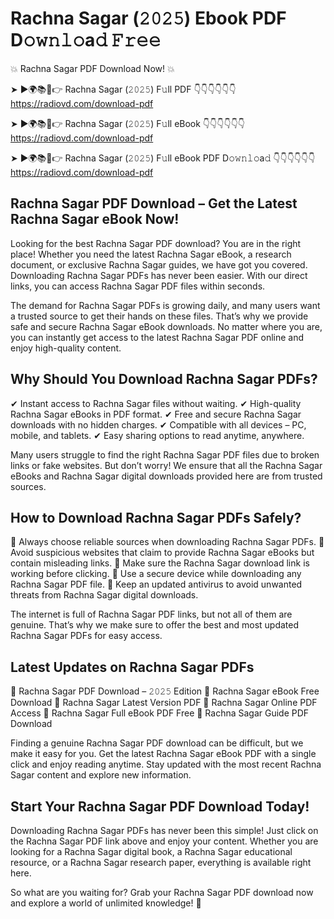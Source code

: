 # Rachna Sagar (𝟸𝟶𝟸𝟻) Ebook PDF D𝚘𝚠𝚗𝚕𝚘a𝚍 𝙵𝚛𝚎𝚎

💥 Rachna Sagar PDF Download Now! 💥

➤ ►🌍📚📱👉 Rachna Sagar (𝟸𝟶𝟸𝟻) F𝚞ll PDF 👇👇👇👇👇👇
https://radiovd.com/download-pdf

➤ ►🌍📚📱👉 Rachna Sagar (𝟸𝟶𝟸𝟻) F𝚞ll eBook 👇👇👇👇👇👇
https://radiovd.com/download-pdf

➤ ►🌍📚📱👉 Rachna Sagar (𝟸𝟶𝟸𝟻) F𝚞ll eBook PDF D𝚘𝚠𝚗𝚕𝚘a𝚍 👇👇👇👇👇👇
https://radiovd.com/download-pdf

## Rachna Sagar PDF Download – Get the Latest Rachna Sagar eBook Now!

Looking for the best Rachna Sagar PDF download? You are in the right place! Whether you need the latest Rachna Sagar eBook, a research document, or exclusive Rachna Sagar guides, we have got you covered. Downloading Rachna Sagar PDFs has never been easier. With our direct links, you can access Rachna Sagar PDF files within seconds.

The demand for Rachna Sagar PDFs is growing daily, and many users want a trusted source to get their hands on these files. That’s why we provide safe and secure Rachna Sagar eBook downloads. No matter where you are, you can instantly get access to the latest Rachna Sagar PDF online and enjoy high-quality content.

## Why Should You Download Rachna Sagar PDFs?

✔ Instant access to Rachna Sagar files without waiting.
✔ High-quality Rachna Sagar eBooks in PDF format.
✔ Free and secure Rachna Sagar downloads with no hidden charges.
✔ Compatible with all devices – PC, mobile, and tablets.
✔ Easy sharing options to read anytime, anywhere.

Many users struggle to find the right Rachna Sagar PDF files due to broken links or fake websites. But don’t worry! We ensure that all the Rachna Sagar eBooks and Rachna Sagar digital downloads provided here are from trusted sources.

## How to Download Rachna Sagar PDFs Safely?

📌 Always choose reliable sources when downloading Rachna Sagar PDFs.
📌 Avoid suspicious websites that claim to provide Rachna Sagar eBooks but contain misleading links.
📌 Make sure the Rachna Sagar download link is working before clicking.
📌 Use a secure device while downloading any Rachna Sagar PDF file.
📌 Keep an updated antivirus to avoid unwanted threats from Rachna Sagar digital downloads.

The internet is full of Rachna Sagar PDF links, but not all of them are genuine. That’s why we make sure to offer the best and most updated Rachna Sagar PDFs for easy access.

## Latest Updates on Rachna Sagar PDFs

🔹 Rachna Sagar PDF Download – 𝟸𝟶𝟸𝟻 Edition
🔹 Rachna Sagar eBook Free Download
🔹 Rachna Sagar Latest Version PDF
🔹 Rachna Sagar Online PDF Access
🔹 Rachna Sagar Full eBook PDF Free
🔹 Rachna Sagar Guide PDF Download

Finding a genuine Rachna Sagar PDF download can be difficult, but we make it easy for you. Get the latest Rachna Sagar eBook PDF with a single click and enjoy reading anytime. Stay updated with the most recent Rachna Sagar content and explore new information.

## Start Your Rachna Sagar PDF Download Today!

Downloading Rachna Sagar PDFs has never been this simple! Just click on the Rachna Sagar PDF link above and enjoy your content. Whether you are looking for a Rachna Sagar digital book, a Rachna Sagar educational resource, or a Rachna Sagar research paper, everything is available right here.

So what are you waiting for? Grab your Rachna Sagar PDF download now and explore a world of unlimited knowledge! 🚀
